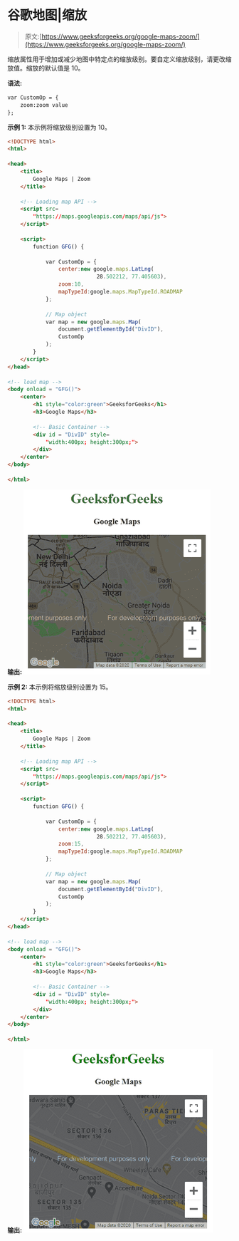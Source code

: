 # 谷歌地图|缩放

> 原文:[https://www.geeksforgeeks.org/google-maps-zoom/](https://www.geeksforgeeks.org/google-maps-zoom/)

缩放属性用于增加或减少地图中特定点的缩放级别。要自定义缩放级别，请更改缩放值。缩放的默认值是 10。

**语法:**

```html
var CustomOp = {
    zoom:zoom value
};
```

**示例 1:** 本示例将缩放级别设置为 10。

```html
<!DOCTYPE html>
<html>

<head>
    <title>
        Google Maps | Zoom
    </title>

    <!-- Loading map API -->
    <script src=
        "https://maps.googleapis.com/maps/api/js">
    </script>

    <script>
        function GFG() {

            var CustomOp = {
                center:new google.maps.LatLng(
                            28.502212, 77.405603), 
                zoom:10, 
                mapTypeId:google.maps.MapTypeId.ROADMAP
            };

            // Map object
            var map = new google.maps.Map(
                document.getElementById("DivID"),
                CustomOp
            );
        }
    </script>
</head>

<!-- load map -->
<body onload = "GFG()">
    <center>
        <h1 style="color:green">GeeksforGeeks</h1>
        <h3>Google Maps</h3>

        <!-- Basic Container -->
        <div id = "DivID" style=
            "width:400px; height:300px;">
        </div>
    </center>
</body>

</html>
```

**输出:**
![](img/0cd62708b5b1eb1d5273f07abc293fe7.png)

**示例 2:** 本示例将缩放级别设置为 15。

```html
<!DOCTYPE html>
<html>

<head>
    <title>
        Google Maps | Zoom
    </title>

    <!-- Loading map API -->
    <script src=
        "https://maps.googleapis.com/maps/api/js">
    </script>

    <script>
        function GFG() {

            var CustomOp = {
                center:new google.maps.LatLng(
                            28.502212, 77.405603), 
                zoom:15, 
                mapTypeId:google.maps.MapTypeId.ROADMAP
            };

            // Map object
            var map = new google.maps.Map(
                document.getElementById("DivID"),
                CustomOp
            );
        }
    </script>
</head>

<!-- load map -->
<body onload = "GFG()">
    <center>
        <h1 style="color:green">GeeksforGeeks</h1>
        <h3>Google Maps</h3>

        <!-- Basic Container -->
        <div id = "DivID" style=
            "width:400px; height:300px;">
        </div>
    </center>
</body>

</html>
```

**输出:**
![](img/5b768f8b71d4fac83e66389274e9a25c.png)